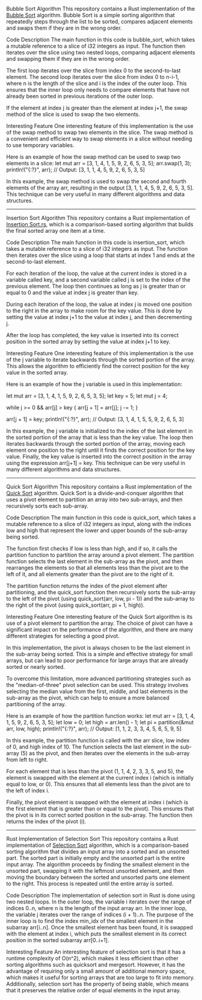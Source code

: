 Bubble Sort Algorithm
This repository contains a Rust implementation of the [Bubble Sort](./src/bubble_sort.rs) algorithm. Bubble Sort is a simple sorting algorithm that repeatedly steps through the list to be sorted, compares adjacent elements and swaps them if they are in the wrong order.


Code Description
The main function in this code is bubble_sort, which takes a mutable reference to a slice of i32 integers as input. The function then iterates over the slice using two nested loops, comparing adjacent elements and swapping them if they are in the wrong order.


The first loop iterates over the slice from index 0 to the second-to-last element. The second loop iterates over the slice from index 0 to n-i-1, where n is the length of the slice and i is the index of the outer loop. This ensures that the inner loop only needs to compare elements that have not already been sorted in previous iterations of the outer loop.

If the element at index j is greater than the element at index j+1, the swap method of the slice is used to swap the two elements.

Interesting Feature
One interesting feature of this implementation is the use of the swap method to swap two elements in the slice. The swap method is a convenient and efficient way to swap elements in a slice without needing to use temporary variables.


Here is an example of how the swap method can be used to swap two elements in a slice:
let mut arr = [3, 1, 4, 1, 5, 9, 2, 6, 5, 3, 5];
arr.swap(1, 3);
println!("{:?}", arr); // Output: [3, 1, 1, 4, 5, 9, 2, 6, 5, 3, 5]


In this example, the swap method is used to swap the second and fourth elements of the array arr, resulting in the output [3, 1, 1, 4, 5, 9, 2, 6, 5, 3, 5]. This technique can be very useful in many different algorithms and data structures.

________________________________________________________________________________________________________________________________________________

Insertion Sort Algorithm
This repository contains a Rust implementation of [Insertion Sort.rs](./src/insertion_sort.rs), which is a comparison-based sorting algorithm that builds the final sorted array one item at a time.


Code Description
The main function in this code is insertion_sort, which takes a mutable reference to a slice of i32 integers as input. The function then iterates over the slice using a loop that starts at index 1 and ends at the second-to-last element.


For each iteration of the loop, the value at the current index is stored in a variable called key, and a second variable called j is set to the index of the previous element. The loop then continues as long as j is greater than or equal to 0 and the value at index j is greater than key.


During each iteration of the loop, the value at index j is moved one position to the right in the array to make room for the key value. This is done by setting the value at index j+1 to the value at index j, and then decrementing j.


After the loop has completed, the key value is inserted into its correct position in the sorted array by setting the value at index j+1 to key.


Interesting Feature
One interesting feature of this implementation is the use of the j variable to iterate backwards through the sorted portion of the array. This allows the algorithm to efficiently find the correct position for the key value in the sorted array.

Here is an example of how the j variable is used in this implementation:

let mut arr = [3, 1, 4, 1, 5, 9, 2, 6, 5, 3, 5];
let key = 5;
let mut j = 4;

while j >= 0 && arr[j] > key {
    arr[j + 1] = arr[j];
    j -= 1;
}

arr[j + 1] = key;
println!("{:?}", arr); // Output: [3, 1, 4, 1, 5, 5, 9, 2, 6, 5, 3]

In this example, the j variable is initialized to the index of the last element in the sorted portion of the array that is less than the key value. The loop then iterates backwards through the sorted portion of the array, moving each element one position to the right until it finds the correct position for the key value. Finally, the key value is inserted into the correct position in the array using the expression arr[j+1] = key. This technique can be very useful in many different algorithms and data structures.

______________________________________________________________________________________________________________________________________________

Quick Sort Algorithm
This repository contains a Rust implementation of the [Quick Sort](./src/quick_sort.rs) algorithm. Quick Sort is a divide-and-conquer algorithm that uses a pivot element to partition an array into two sub-arrays, and then recursively sorts each sub-array.


Code Description
The main function in this code is quick_sort, which takes a mutable reference to a slice of i32 integers as input, along with the indices low and high that represent the lower and upper bounds of the sub-array being sorted.


The function first checks if low is less than high, and if so, it calls the partition function to partition the array around a pivot element. The partition function selects the last element in the sub-array as the pivot, and then rearranges the elements so that all elements less than the pivot are to the left of it, and all elements greater than the pivot are to the right of it.


The partition function returns the index of the pivot element after partitioning, and the quick_sort function then recursively sorts the sub-array to the left of the pivot (using quick_sort(arr, low, pi - 1)) and the sub-array to the right of the pivot (using quick_sort(arr, pi + 1, high)).


Interesting Feature
One interesting feature of the Quick Sort algorithm is its use of a pivot element to partition the array. The choice of pivot can have a significant impact on the performance of the algorithm, and there are many different strategies for selecting a good pivot.


In this implementation, the pivot is always chosen to be the last element in the sub-array being sorted. This is a simple and effective strategy for small arrays, but can lead to poor performance for large arrays that are already sorted or nearly sorted.


To overcome this limitation, more advanced partitioning strategies such as the "median-of-three" pivot selection can be used. This strategy involves selecting the median value from the first, middle, and last elements in the sub-array as the pivot, which can help to ensure a more balanced partitioning of the array.


Here is an example of how the partition function works:
let mut arr = [3, 1, 4, 1, 5, 9, 2, 6, 5, 3, 5];
let low = 0;
let high = arr.len() - 1;
let pi = partition(&mut arr, low, high);
println!("{:?}", arr); // Output: [1, 1, 2, 3, 3, 4, 5, 6, 5, 9, 5]

In this example, the partition function is called with the arr slice, low index of 0, and high index of 10. The function selects the last element in the sub-array (5) as the pivot, and then iterates over the elements in the sub-array from left to right.

For each element that is less than the pivot (1, 1, 4, 2, 3, 3, 5, and 5), the element is swapped with the element at the current index i (which is initially equal to low, or 0). This ensures that all elements less than the pivot are to the left of index i.

Finally, the pivot element is swapped with the element at index i (which is the first element that is greater than or equal to the pivot). This ensures that the pivot is in its correct sorted position in the sub-array. The function then returns the index of the pivot (i).

_______________________________________________________________________________________________________________________________________________

Rust Implementation of Selection Sort
This repository contains a Rust implementation of [Selection Sort](./src/selection_sort.rs) algorithm, which is a comparison-based sorting algorithm that divides an input array into a sorted and an unsorted part. The sorted part is initially empty and the unsorted part is the entire input array. The algorithm proceeds by finding the smallest element in the unsorted part, swapping it with the leftmost unsorted element, and then moving the boundary between the sorted and unsorted parts one element to the right. This process is repeated until the entire array is sorted.


Code Description
The implementation of selection sort in Rust is done using two nested loops. In the outer loop, the variable i iterates over the range of indices 0..n, where n is the length of the input array arr. In the inner loop, the variable j iterates over the range of indices (i + 1)..n. The purpose of the inner loop is to find the index min_idx of the smallest element in the subarray arr[i..n]. Once the smallest element has been found, it is swapped with the element at index i, which puts the smallest element in its correct position in the sorted subarray arr[0..i+1].


Interesting Feature
An interesting feature of selection sort is that it has a runtime complexity of O(n^2), which makes it less efficient than other sorting algorithms such as quicksort and mergesort. However, it has the advantage of requiring only a small amount of additional memory space, which makes it useful for sorting arrays that are too large to fit into memory. Additionally, selection sort has the property of being stable, which means that it preserves the relative order of equal elements in the input array.
